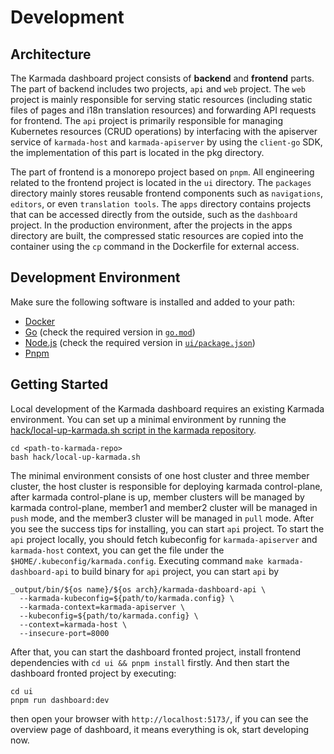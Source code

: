 # Development

## Architecture

The Karmada dashboard project consists of **backend** and **frontend** parts. The part of backend includes two projects, `api` and `web` project. The `web` project is mainly responsible for serving static resources (including static files of pages and i18n translation resources) and forwarding API requests for frontend. The `api` project is primarily responsible for managing Kubernetes resources (CRUD operations) by interfacing with the apiserver service of `karmada-host` and `karmada-apiserver` by using the `client-go` SDK, the implementation of this part is located in the pkg directory.

The part of frontend is a monorepo project based on `pnpm`. All engineering related to the frontend project is located in the `ui` directory. The `packages` directory mainly stores reusable frontend components such as `navigations`, `editors`, or even `translation tools`. The `apps` directory contains projects that can be accessed directly from the outside, such as the `dashboard` project. In the production environment, after the projects in the apps directory are built, the compressed static resources are copied into the container using the `cp` command in the Dockerfile for external access.

## Development Environment

Make sure the following software is installed and added to your path:

- [Docker](https://docs.docker.com/engine/install/)
- [Go](https://golang.org/dl/) (check the required version in [`go.mod`](go.mod))
- [Node.js](https://nodejs.org/en/download) (check the required version in [`ui/package.json`](ui/package.json))
- [Pnpm](https://pnpm.io/installation)

## Getting Started

Local development of the Karmada dashboard requires an existing Karmada environment. You can set up a minimal environment by running the [hack/local-up-karmada.sh script in the karmada repository](https://github.com/karmada-io/karmada/blob/master/hack/local-up-karmada.sh).

```shell
cd <path-to-karmada-repo>
bash hack/local-up-karmada.sh
```

The minimal environment consists of one host cluster and three member cluster, the host cluster is responsible for deploying karmada control-plane, after karmada control-plane is up, member clusters will be managed by karmada control-plane, member1 and member2 cluster will be managed in `push` mode, and the member3 cluster will be managed in `pull` mode. After you see the success tips for installing, you can start `api` project. To start the `api` project locally, you should fetch kubeconfig for `karmada-apiserver` and `karmada-host` context, you can get the file under the `$HOME/.kubeconfig/karmada.config`. Executing command `make karmada-dashboard-api` to build binary for `api` project, you can start `api` by

```shell
_output/bin/${os name}/${os arch}/karmada-dashboard-api \
  --karmada-kubeconfig=${path/to/karmada.config} \
  --karmada-context=karmada-apiserver \
  --kubeconfig=${path/to/karmada.config} \
  --context=karmada-host \
  --insecure-port=8000
```

After that, you can start the dashboard fronted project, install frontend dependencies with `cd ui && pnpm install` firstly. And then start the dashboard fronted project by executing:

```shell
cd ui
pnpm run dashboard:dev
```

then open your browser with `http://localhost:5173/`, if you can see the overview page of dashboard, it means everything is ok, start developing now.
